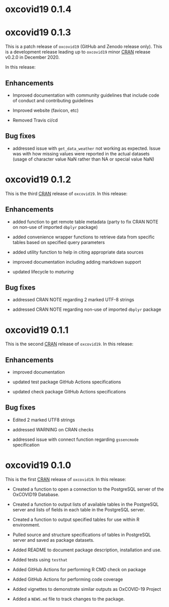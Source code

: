 # oxcovid19 0.1.4

<!---
# oxcovid19 0.2.0

This is the fourth [CRAN](https://cran.r-project.org) release of `oxcovid19`. 
This is a minor release. In this release:

## Enhancements

* Added *merge_* functions to create combined tables for relational analysis

* Added a built-in Shiny package for basic data access and basic data
  visualisation; this was also a way to demonstrate how the package functions
  work

* Improved code coverage (from 53% to XX)

## Bug fixes

* addressed issue with `get_data_weather` not working as expected. Issue was
  with how missing values were reported in the actual datasets (usage of
  character value NaN rather than NA or special value NaN)
--->

# oxcovid19 0.1.3

This is a patch release of `oxcovid19` (GitHub and Zenodo release only). This
is a development release leading up to `oxcovid19` minor 
[CRAN](https://cran.r-rpoject.org) release v0.2.0 in December 2020.

In this release:

## Enhancements

* Improved documentation with community guidelines that include code of conduct
  and contributing guidelines
  
* Improved website (favicon, etc)

* Removed Travis ci/cd

## Bug fixes

* addressed issue with `get_data_weather` not working as expected. Issue was
  with how missing values were reported in the actual datasets (usage of
  character value NaN rather than NA or special value NaN)

# oxcovid19 0.1.2

This is the third [CRAN](https://cran.r-project.org) release of `oxcovid19`. In 
this release:

## Enhancements

* added function to get remote table metadata (party to fix CRAN NOTE on non-use
  of imported `dbplyr` package)

* added convenience wrapper functions to retrieve data from specific tables
  based on specified query parameters

* added utility function to help in citing appropriate data sources

* improved documentation including adding markdown support

* updated lifecycle to *maturing*

## Bug fixes

* addressed CRAN NOTE regarding 2 marked UTF-8 strings

* addressed CRAN NOTE regarding non-use of imported `dbplyr` package

# oxcovid19 0.1.1

This is the second [CRAN](https://cran.r-project.org) release of `oxcovid19`. In 
this release:

## Enhancements

* improved documentation

* updated test package GitHub Actions specifications

* updated check package GitHub Actions specifications

## Bug fixes

* Edited 2 marked UTF8 strings

* addressed WARNING on CRAN checks

* addressed issue with connect function regarding `gssencmode` specification

# oxcovid19 0.1.0

This is the first [CRAN](https://cran.r-project.org) release of `oxcovid19`. In 
this release:

* Created a function to open a connection to the PostgreSQL server of the 
  OxCOVID19 Database.

* Created a function to output lists of available tables in the PostgreSQL 
  server and lists of fields in each table in the PostgreSQL server.

* Created a function to output specified tables for use within R environment.

* Pulled source and structure specifications of tables in PostgreSQL server and 
  saved as package datasets.

* Added README to document package description, installation and use.

* Added tests using `testhat`

* Added GitHub Actions for performing R CMD check on package

* Added GitHub Actions for performing code coverage

* Added vignettes to demonstrate similar outputs as OxCOVID-19 Project

* Added a `NEWS.md` file to track changes to the package.
